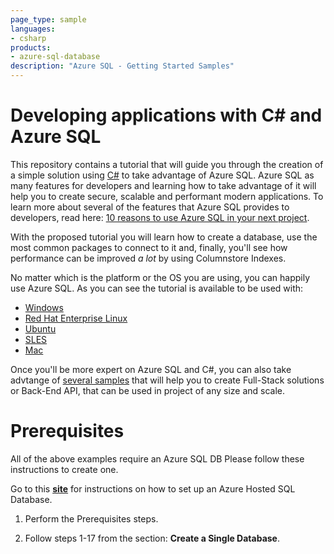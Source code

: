 ```yaml
---
page_type: sample
languages:
- csharp
products:
- azure-sql-database	
description: "Azure SQL - Getting Started Samples"
---
```


# Developing applications with C# and Azure SQL 

This repository contains a tutorial that will guide you through the creation of a simple solution using [C#](https://docs.microsoft.com/en-us/dotnet/csharp/) to take advantage of Azure SQL. Azure SQL as many features for developers and learning how to take advantage of it will help you to create secure, scalable and performant modern applications. To learn more about several of the features that Azure SQL provides to developers, read here: [10 reasons to use Azure SQL in your next project](https://devblogs.microsoft.com/azure-sql/10-reasons-to-use-azure-sql-in-your-next-project/).

With the proposed tutorial you will learn how to create a database, use the most common packages to connect to it and, finally, you'll see how performance can be improved *a lot* by using Columnstore Indexes.

No matter which is the platform or the OS you are using, you can happily use Azure SQL. As you can see the tutorial is available to be used with:

- [Windows](https://github.com/Azure-Samples/AzureSqlGettingStartedSamples/tree/master/csharp/Windows)
- [Red Hat Enterprise Linux](https://github.com/Azure-Samples/AzureSqlGettingStartedSamples/tree/master/csharp/Unix-based/RHEL_Setup.md)
- [Ubuntu](https://github.com/Azure-Samples/AzureSqlGettingStartedSamples/tree/master/csharp/Unix-based/Ubuntu_Setup.md)
- [SLES](https://github.com/Azure-Samples/AzureSqlGettingStartedSamples/tree/master/csharp/Unix-based/SLES_Setup.md)
- [Mac](https://github.com/Azure-Samples/AzureSqlGettingStartedSamples/tree/master/csharp/Unix-based/Mac_Setup.md)

Once you'll be more expert on Azure SQL and C#, you can also take advtange of [several samples](https://docs.microsoft.com/en-us/samples/browse/?expanded=dotnet&products=azure-sql-database&languages=csharp) that will help you to create Full-Stack solutions or Back-End API, that can be used in project of any size and scale.

# Prerequisites

All of the above examples require an Azure SQL DB  Please follow these instructions to create one.

Go to this [**site**](https://docs.microsoft.com/en-us/azure/sql-database/sql-database-single-database-get-started?tabs=azure-portal) for instructions on how to set up an Azure Hosted SQL Database.

1.  Perform the Prerequisites steps.

2. Follow steps 1-17 from the section: **Create a Single Database**.
